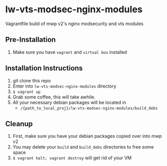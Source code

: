 # lw-vts-modsec-nginx-modules
Vagrantfile build of mwp v2's nginx modsecurity and vts modules

## Pre-Installation
1. Make sure you have `vagrant` and `virtual box` installed

## Installation Instructions
1. git clone this repo
2. Enter into `lw-vts-modsec-nginx-modules` directory
3. `$ vagrant up` 
4. Grab some coffee, this will take awhile.
5. All your necessary debian packages will be located in
    - `/{path_to_local_proj}/lw-vts-modsec-nginx-modules/build_debs`

## Cleanup
1. First, make sure you have your debian packages copied over into mwp v2
2. You may delete your `build` and `build_debs` directories to free some space
2. `$ vagrant halt; vagrant destroy` will get rid of your VM
